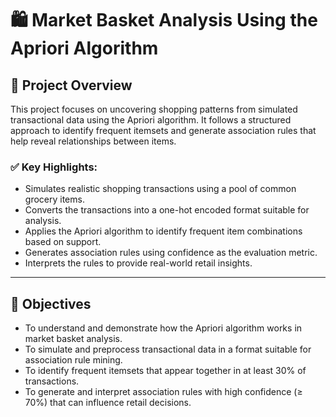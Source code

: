 # 🛍️ Market Basket Analysis Using the Apriori Algorithm

## 📌 Project Overview

This project focuses on uncovering shopping patterns from simulated transactional data using the Apriori algorithm. It follows a structured approach to identify frequent itemsets and generate association rules that help reveal relationships between items.

### ✅ Key Highlights:
- Simulates realistic shopping transactions using a pool of common grocery items.
- Converts the transactions into a one-hot encoded format suitable for analysis.
- Applies the Apriori algorithm to identify frequent item combinations based on support.
- Generates association rules using confidence as the evaluation metric.
- Interprets the rules to provide real-world retail insights.

---

## 🎯 Objectives

- To understand and demonstrate how the Apriori algorithm works in market basket analysis.
- To simulate and preprocess transactional data in a format suitable for association rule mining.
- To identify frequent itemsets that appear together in at least 30% of transactions.
- To generate and interpret association rules with high confidence (≥ 70%) that can influence retail decisions.
